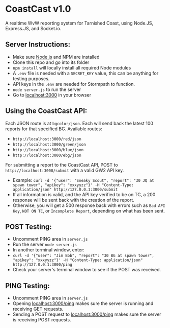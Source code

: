 CoastCast v1.0
==============

A realtime WvW reporting system for Tarnished Coast, using Node.JS, Express.JS, and Socket.io.

Server Instructions:
-------------------

* Make sure [Node.js](https://nodejs.org/) and NPM are installed
* Clone this repo and go into its folder
* `npm install` will locally install all required Node modules
* A `.env` file is needed with a `SECRET_KEY` value, this can be anything for testing purposes.
* API keys in the `.env` are needed for Stormpath to function.
* `node server.js` to run the server
* Go to [localhost:3000](http://localhost:3000/) in your browser

Using the CoastCast API:
------------------------

Each JSON route is at `bgcolor/json`. Each will send back the latest 100 reports for that specified BG. Available routes:
* `http://localhost:3000/red/json`
* `http://localhost:3000/green/json`
* `http://localhost:3000/blue/json`
* `http://localhost:3000/ebg/json`

For submitting a report to the CoastCast API, POST to `http://localhost:3000/submit` with a valid GW2 API key.
* Example: `curl -d '{"user": "Sneaky Scout", "report": "30 JQ at spawn tower", "apikey": "xxxyyzz"}' -H "Content-Type: application/json" http://127.0.0.1:3000/submit`
* If all information is valid, and the API key verified to be on TC, a 200 response will be sent back with the creation of the report.
* Otherwise, you will get a 500 response back with errors such as `Bad API Key`, `NOT ON TC`, or `Incomplete Report`, depending on what has been sent.


POST Testing:
-------------

* Uncomment PING area in `server.js`
* Run the server `node server.js`
* In another terminal window, enter:
* `curl -d '{"user": "Jim Bob", "report": "30 BG at spawn tower", "apikey": "xxxyyzz"}' -H "Content-Type: application/json" http://127.0.0.1:3000/ping`
* Check your server's terminal window to see if the POST was received.

PING Testing:
-------------

* Uncomment PING area in `server.js`
* Opening [localhost:3000/ping](http://localhost:3000/ping) makes sure the server is running and receiving GET requests.
* Sending a POST request to [localhost:3000/ping](http://localhost:3000/ping) makes sure the server is receiving POST requests.
